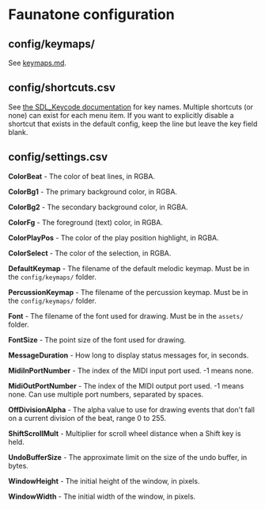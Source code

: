 # Faunatone configuration

## config/keymaps/

See
[keymaps.md](https://github.com/jangler/faunatone/blob/master/docs/keymaps.md).

## config/shortcuts.csv

See [the SDL_Keycode documentation](https://wiki.libsdl.org/SDL_Keycode) for
key names. Multiple shortcuts (or none) can exist for each menu item. If you
want to explicitly disable a shortcut that exists in the default config, keep
the line but leave the key field blank.

## config/settings.csv

**ColorBeat** - The color of beat lines, in RGBA.

**ColorBg1** - The primary background color, in RGBA.

**ColorBg2** - The secondary background color, in RGBA.

**ColorFg** - The foreground (text) color, in RGBA.

**ColorPlayPos** - The color of the play position highlight, in RGBA.

**ColorSelect** - The color of the selection, in RGBA.

**DefaultKeymap** - The filename of the default melodic keymap. Must be in the
`config/keymaps/` folder.

**PercussionKeymap** - The filename of the percussion keymap. Must be in the
`config/keymaps/` folder.

**Font** - The filename of the font used for drawing. Must be in the `assets/`
folder.

**FontSize** - The point size of the font used for drawing.

**MessageDuration** - How long to display status messages for, in seconds.

**MidiInPortNumber** - The index of the MIDI input port used. -1 means none.

**MidiOutPortNumber** - The index of the MIDI output port used. -1 means none.
Can use multiple port numbers, separated by spaces.

**OffDivisionAlpha** - The alpha value to use for drawing events that don't
fall on a current division of the beat, range 0 to 255.

**ShiftScrollMult** - Multiplier for scroll wheel distance when a Shift key is held.

**UndoBufferSize** - The approximate limit on the size of the undo buffer, in bytes.

**WindowHeight** - The initial height of the window, in pixels.

**WindowWidth** - The initial width of the window, in pixels.

